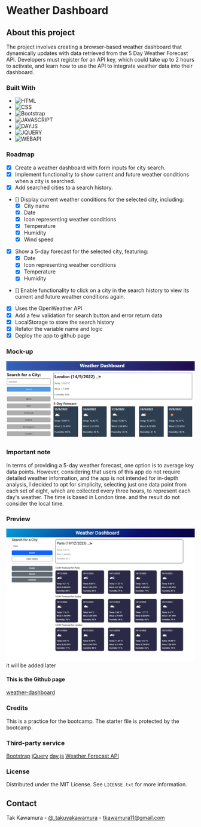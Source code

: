 # Weather Dashboard

## About this project

The project involves creating a browser-based weather dashboard that dynamically updates with data retrieved from the 5 Day Weather Forecast API. Developers must register for an API key, which could take up to 2 hours to activate, and learn how to use the API to integrate weather data into their dashboard.

### Built With

- ![HTML]
- ![CSS]
- ![Bootstrap]
- ![JAVASCRIPT]
- ![DAYJS]
- ![JQUERY]
- ![WEBAPI]

### Roadmap

- [x] Create a weather dashboard with form inputs for city search.
- [x] Implement functionality to show current and future weather conditions when a city is searched.
- [x] Add searched cities to a search history.
- [] Display current weather conditions for the selected city, including:
  - [x] City name
  - [x] Date
  - [x] Icon representing weather conditions
  - [x] Temperature
  - [x] Humidity
  - [x] Wind speed
- [x] Show a 5-day forecast for the selected city, featuring:
  - [x] Date
  - [x] Icon representing weather conditions
  - [x] Temperature
  - [x] Humidity
- [] Enable functionality to click on a city in the search history to view its current and future weather conditions again.
- [x] Uses the OpenWeather API
- [x] Add a few validation for search button and error return data
- [x] LocalStorage to store the search history
- [x] Refator the variable name and logic
- [x] Deploy the app to github page

### Mock-up

![The weather app includes a search option, a list of cities, and a five-day forecast and current weather conditions for London.](./assets/images/guide/10-server-side-apis-challenge-demo.png)

### Important note

In terms of providing a 5-day weather forecast, one option is to average key data points. However, considering that users of this app do not require detailed weather information, and the app is not intended for in-depth analysis, I decided to opt for simplicity, selecting just one data point from each set of eight, which are collected every three hours, to represent each day's weather. The time is based in London time. and the result do not consider the local time.

### Preview

![Preview](./assets/images/demo.png) it will be added later

#### This is the Github page

[weather-dashboard](https://sebecjeanluc.github.io/weather-dashboard/)

### Credits

This is a practice for the bootcamp. The starter file is protected by the bootcamp.

### Third-party service

[Bootstrap](https://getbootstrap.com/)
[jQuery](https://jquery.com/)
[day.js](https://day.js.org/)
[Weather Forecast API](https://openweathermap.org/forecast5)

### License

Distributed under the MIT License. See `LICENSE.txt` for more information.

## Contact

Tak Kawamura - [@\_takuyakawamura](https://twitter.com/_takuyakawamura) - tkawamura11@gmail.com

<!-- MARKDOWN LINKS & IMAGES -->
<!-- https://www.markdownguide.org/basic-syntax/#reference-style-links -->

[HTML]: https://img.shields.io/badge/HTML-orange
[CSS]: https://img.shields.io/badge/CSS-blue
[BOOTSTRAP]: https://img.shields.io/badge/BOOTSTRAP-lightblue
[JAVASCRIPT]: https://img.shields.io/badge/Javascript-yellow
[JQUERY]: https://img.shields.io/badge/JQUERY-lightblue
[DAYJS]: https://img.shields.io/badge/DAYJS-orange
[WEBAPI]: https://img.shields.io/badge/WEBAPI-orange
